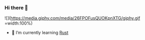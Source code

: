 ### Hi there 👋

![](https://media.giphy.com/media/26FPOFusQUOKpnXTG/giphy.gif =width:100%)

- 🌱 I’m currently learning [Rust](https://www.rust-lang.org "Rust Programming Language")

<!--
**reyadkhan/reyadkhan** is a ✨ _special_ ✨ repository because its `README.md` (this file) appears on your GitHub profile.

Here are some ideas to get you started:

- 🔭 I’m currently working on ...
- 🌱 I’m currently learning ...
- 👯 I’m looking to collaborate on ...
- 🤔 I’m looking for help with ...
- 💬 Ask me about ...
- 📫 How to reach me: ...
- 😄 Pronouns: ...
- ⚡ Fun fact: ...
-->
